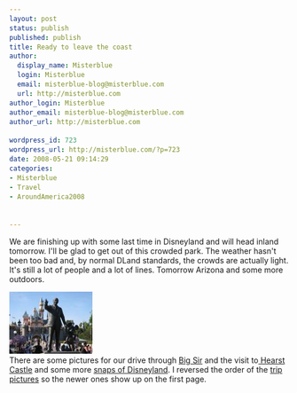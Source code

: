 ```yaml
---
layout: post
status: publish
published: publish
title: Ready to leave the coast
author:
  display_name: Misterblue
  login: Misterblue
  email: misterblue-blog@misterblue.com
  url: http://misterblue.com
author_login: Misterblue
author_email: misterblue-blog@misterblue.com
author_url: http://misterblue.com

wordpress_id: 723
wordpress_url: http://misterblue.com/?p=723
date: 2008-05-21 09:14:29
categories:
- Misterblue
- Travel
- AroundAmerica2008


---
```

We are finishing up with some last time in Disneyland and will head inland tomorrow. I'll be glad to get out of this crowded park. The weather hasn't been too bad and, by normal DLand standards, the crowds are actually light. It's still a lot of people and a lot of lines. Tomorrow Arizona and some more outdoors.
<p>
<div class="g2image_float_left"><a href="/images/oldimages/IMG_1439.jpg"><img src="/images/oldimages/thumb/IMG_1439.jpg" class="oldImageThumb"/></a></div>There are some pictures for our drive through <a href="http://pics.misterblue.com/v/20080500-Trip/20080517-BigSir/">Big Sir</a> and the visit to<a href="http://pics.misterblue.com/v/20080500-Trip/20080518-HearstCastle/"> Hearst Castle</a> and some more <a href="http://pics.misterblue.com/v/20080500-Trip/20080520-Disneyland/">snaps of Disneyland</a>.
I reversed the order of the <a href="http://pics.misterblue.com/v/20080500-Trip/">trip pictures</a> so the newer ones show up on the first page.
</p>
